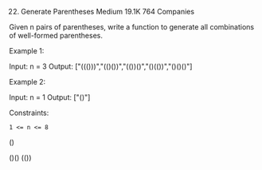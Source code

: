 22. Generate Parentheses
    Medium
    19.1K
    764
    Companies

Given n pairs of parentheses, write a function to generate all combinations of well-formed parentheses.



Example 1:

Input: n = 3
Output: ["((()))","(()())","(())()","()(())","()()()"]

Example 2:

Input: n = 1
Output: ["()"]



Constraints:

    1 <= n <= 8

()

()() (())



